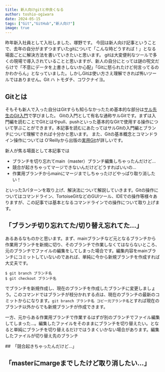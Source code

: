 ```yaml
---
title: 新人向けgitと仲良くなる
author: toshio-ogiwara
date: 2024-05-15
tags: ["Git","GitHub","新人向け"]
image: true
---
```


昨年新入社員として入社しました、塚野です。
今回は新人向け記事ということで、去年の自分がまずつまずいたgitについて「こんな時どうすれば！」となる場面ごとに解決方法を書いていきたいと思います。
gitは大変便利なツールで多くの現場で導入されていることと思いますが、新人の自分にとっては謎の呪文だらけで「不意にデータを上書きしないか心配」「Gitに怒られたけど何言ってるのかわからん」となっていました。しかしGitは使い方さえ理解できれば怖いツールではありません。Git ハ トモダチ、コワクナイヨ。

## Gitとは
そもそも新人で入った自分はGitすらも知らなかったため基本的な部分は[サル先生のGit入門](https://backlog.com/ja/git-tutorial/)で学びました。
Gitの入門として有名な通称サルGitです。まずは入門編を読むことでGitとはやpull、pushといった基本的なGitで使用する操作について学ぶことができます。本記事を読むにあたってはサルGitの入門編とブランチについて理解できれば十分かと思います。
また、Gitの基本概念とコマンドライン操作については O'Reillyから出版の[実用Git](https://www.oreilly.co.jp/books/9784814400614/)が詳しいです。

新人が焦る場面として本記事では
- ブランチを切り忘れてmain（master）ブランチ編集しちゃったんだけど…
- 競合が起きちゃってマージできないんだけどどうすればいいの…
- 作業用ブランチからmainにマージまでしちゃったけどやっぱり取り消したい！

といった3パターンを取り上げ、解決法について解説していきます。Gitの操作についてはコマンドライン、TortoiseGitなどのGUIツール、IDEでの操作等様々ありますが、この記事では基本となるコマンドラインでの操作について取り上げます。


## 「ブランチ切り忘れてた/切り替え忘れてた…」
あるあるなものかと思います。まず、mainブランチなど元となるブランチから作業用ブランチを新規に切り、そのブランチで作業しなくてはならないところ、元のブランチでファイルの編集をしてしまった場合です。編集内容をmainブランチにコミットしていないのであれば、単純に今から新規ブランチを作成すれば大丈夫です。
```
$ git branch ブランチ名
$ git checkout ブランチ名
```
でブランチを新規作成し、現在のブランチを作成したブランチに変更しましょう。このコマンドではブランチが枝分かれする点は、現在のブランチの最新のコミットからになります。`git branch ブランチ名 コピー元ブランチ名`とすれば現在のブランチ以外からでも新規ブランチが作成できます。

一方、元からある作業用ブランチで作業するはずが別のブランチでファイル編集してしまった…。編集したファイルをそのままにブランチを切り替えたい。となると単純にブランチを切り替えるだけではうまくいかない場合があります。編集したファイルが切り替え先のブランチ

##　「競合起きちゃったんだけど…」

## 「masterにmargeまでしたけど取り消したい…」
